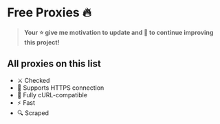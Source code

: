 # Free Proxies 🔥

> **Your ⭐ give me motivation to update and 💪 to continue improving this project!**

## All proxies on this list
* ⚔️ Checked
* 🔐 Supports HTTPS connection
* 🔗 Fully cURL-compatible
* ⚡ Fast
* 🔍 Scraped
